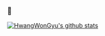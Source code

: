 ### 🤔

[![HwangWonGyu's github stats](https://github-readme-stats.vercel.app/api?username=HwangWonGyu&theme=merko)](https://github.com/anuraghazra/github-readme-stats)

<!--
**HwangWonGyu/HwangWonGyu** is a ✨ _special_ ✨ repository because its `README.md` (this file) appears on your GitHub profile.

Here are some ideas to get you started:

- 🔭 I’m currently working on ...
- 🌱 I’m currently learning ...
- 👯 I’m looking to collaborate on ...
- 🤔 I’m looking for help with ...
- 💬 Ask me about ...
- 📫 How to reach me: ...
- 😄 Pronouns: ...
- ⚡ Fun fact: ...
-->
